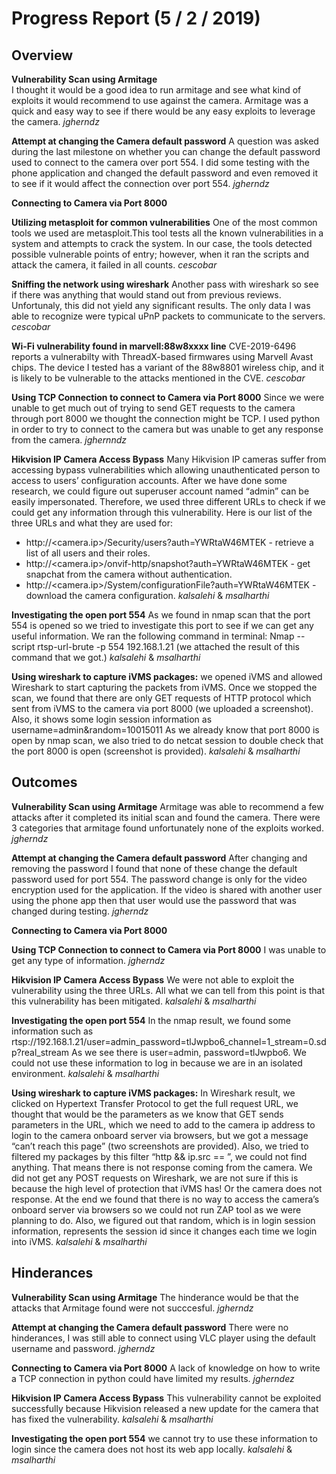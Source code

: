 # Progress Report (5 / 2 / 2019)
## Overview
**Vulnerability Scan using Armitage**  
I thought it would be a good idea to run armitage and see what kind of exploits it would recommend to use against the camera. Armitage was a quick and easy way to see if there would be any easy exploits to leverage the camera. _jgherndz_


**Attempt at changing the Camera default password**
A question was asked during the last milestone on whether you can change the default password used to connect to the camera over port 554. I did some testing with the phone application and changed the default password and even removed it to see if it would affect the connection over port 554. _jgherndz_

**Connecting to Camera via Port 8000**

**Utilizing metasploit for common vulnerabilities**
One of the most common tools we used are metasploit.This tool tests all the known vulnerabilities in a system and attempts to crack the system. In our case, the tools detected possible vulnerable points of entry; however, when it ran the scripts and attack the camera, it failed in all counts. _cescobar_

**Sniffing the network using wireshark** Another pass with wireshark so see if there was anything that would stand out from previous reviews. Unfortunaly, this did not yield any significant results. The only data I was able to recognize were typical uPnP packets to communicate to the servers. _cescobar_

**Wi-Fi vulnerability found in marvell:88w8xxxx line** CVE-2019-6496 reports a vulnerabilty with ThreadX-based firmwares using Marvell Avast chips. The device I tested has a variant of the 88w8801 wireless chip, and it is likely to be vulnerable to the attacks mentioned in the CVE. _cescobar_


**Using TCP Connection to connect to Camera via Port 8000**
Since we were unable to get much out of trying to send GET requests to the camera through port 8000 we thought the connection might be TCP. I used python in order to try to connect to the camera but was unable to get any response from the camera. _jghernndz_

**Hikvision IP Camera Access Bypass**
Many Hikvision IP cameras suffer from accessing bypass vulnerabilities which allowing unauthenticated person to access to users’ configuration accounts. After we have done some research, we could figure out superuser account named “admin” can be easily impersonated. Therefore, we used three different URLs to check if we could get any information through this vulnerability. Here is our list of the three URLs and what they are used for:
*  http://<camera.ip>/Security/users?auth=YWRtaW46MTEK - retrieve a list of all users and their roles.
*  http://<camera.ip>/onvif-http/snapshot?auth=YWRtaW46MTEK - get snapchat from the camera without authentication.
*  http://<camera.ip>/System/configurationFile?auth=YWRtaW46MTEK - download the camera configuration. _kalsalehi_ & _msalharthi_

**Investigating the open port 554**
As we found in nmap scan that the port 554 is opened so we tried to investigate this port to see if we can get any useful information. We ran the following command in terminal: Nmap --script rtsp-url-brute -p 554 192.168.1.21 (we attached the result of this command that we got.) _kalsalehi_ & _msalharthi_

**Using wireshark to capture iVMS packages:**
we opened iVMS and allowed Wireshark to start capturing the packets from iVMS. Once we stopped the scan, we found that there are only GET requests of HTTP protocol which sent from iVMS to the camera via port 8000 (we uploaded a screenshot). Also, it shows some login session information as username=admin&random=10015011
As we already know that port 8000 is open by nmap scan, we also tried to do netcat session to double check that the port 8000 is open (screenshot is provided). _kalsalehi_ & _msalharthi_


## Outcomes
**Vulnerability Scan using Armitage**
Armitage was able to recommend a few attacks after it completed its initial scan and found the camera. There were 3 categories that armitage found unfortunately none of the exploits worked. _jgherndz_

**Attempt at changing the Camera default password**
After changing and removing the password I found that none of these change the default password used for port 554. The password change is only for the video encryption used for the application. If the video is shared with another user using the phone app then that user would use the password that was changed during testing. _jgherndz_

**Connecting to Camera via Port 8000**



**Using TCP Connection to connect to Camera via Port 8000**
I was unable to get any type of information. _jgherndz_

**Hikvision IP Camera Access Bypass**
We were not able to exploit the vulnerability using the three URLs. All what we can tell from this point is that this vulnerability has been mitigated. _kalsalehi_ & _msalharthi_

**Investigating the open port 554**
In the nmap result, we found some information such as rtsp://192.168.1.21/user=admin_password=tlJwpbo6_channel=1_stream=0.sdp?real_stream As we see there is user=admin, password=tlJwpbo6. We could not use these information to log in because we are in an isolated environment. _kalsalehi_ & _msalharthi_

**Using wireshark to capture iVMS packages:**
In Wireshark result, we clicked on Hypertext Transfer Protocol to get the full request URL, we thought that would be the parameters as we know that GET sends parameters in the URL, which we need to add to the camera ip address to login to the camera onboard server via browsers, but we got a message “can’t reach this page” (two screenshots are provided). Also, we tried to filtered my packages by this filter “http && ip.src == <the camera ip address>”, we could not find anything. That means there is not response coming from the camera. We did not get any POST requests on Wireshark, we are not sure if this is because the high level of protection that iVMS has! Or the camera does not response. At the end we found that there is no way to access the camera’s onboard server via browsers so we could not run ZAP tool as we were planning to do. Also, we figured out that random, which is in login session information,  represents the session id since it changes each time we login into iVMS. _kalsalehi_ & _msalharthi_

## Hinderances
**Vulnerability Scan using Armitage**
The hinderance would be that the attacks that Armitage found were not succcesful. _jgherndz_
  
**Attempt at changing the Camera default password**
There were no hinderances, I was still able to connect using VLC player using the default username and password. _jgherndz_

**Connecting to Camera via Port 8000**
A lack of knowledge on how to write a TCP connection in python could have limited my results. _jgherndez_

**Hikvision IP Camera Access Bypass**
This vulnerability cannot be exploited successfully because Hikvision released a new update for the camera that has fixed the vulnerability.   _kalsalehi_ & _msalharthi_

**Investigating the open port 554**
we cannot try to use these information to login since the camera does not host its web app locally.  _kalsalehi_ & _msalharthi_
